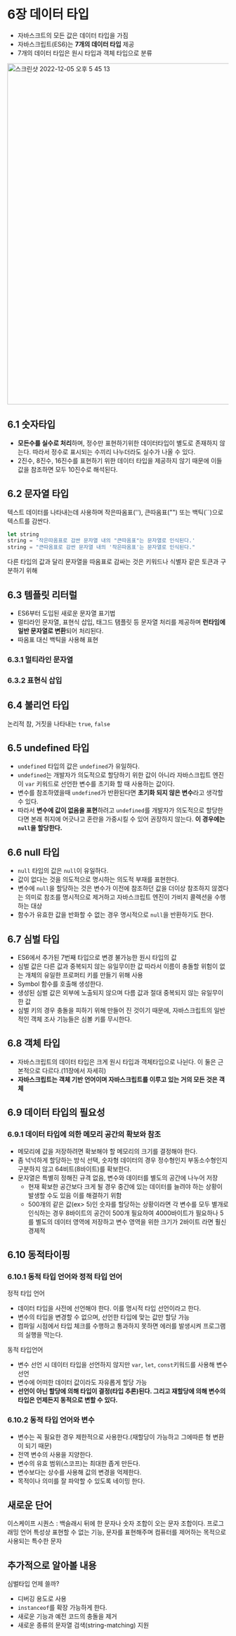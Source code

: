 
# 6장 데이터 타입

- 자바스크트의 모든 값은 데이터 타입을 가짐
- 자바스크립트(ES6)는 **7개의 데이터 타입** 제공
- 7개의 데이터 타입은 원시 타입과 객체 타입으로 분류
<img width="774" alt="스크린샷 2022-12-05 오후 5 45 13" src="https://user-images.githubusercontent.com/93522658/205592983-f5c1180a-e44f-4c3d-8b0e-5ac6527c8b0c.png">

## 6.1 숫자타입

- **모든수를 실수로 처리**하며, 정수만 표현하기위한 데이터타입이 별도로 존재하지 않는다. 따라서 정수로 표시되는 수끼리 나누더라도 실수가 나올 수 있다.
- 2진수, 8진수, 16진수를 표현하기 위한 데이터 타입을 제공하지 않기 때문에 이들 값을 참조하면 모두 10진수로 해석된다.

## 6.2 문자열 타입

텍스트 데이터를 나타내는데 사용하며 작은따옴표(''), 큰따옴표("") 또는 백틱(``)으로 텍스트를 감싼다.

```js
let string
string = '작은따옴표로 감싼 문자열 내의 "큰따옴표"는 문자열로 인식된다.'
string = "큰따옴표로 감싼 문자열 내의 '작은따옴표'는 문자열로 인식된다."
```
다른 타입의 값과 달리 문자열을 따옴표로 감싸는 것은 키워드나 식별자 같은 토큰과 구분하기 위해

## 6.3 템플릿 리터럴
- ES6부터 도입된 새로운 문자열 표기법
- 멀티라인 문자열, 표현식 삽입, 태그드 탬플릿 등 문자열 처리를 제공하며 **런타임에 일반 문자열로 변환**되어 처리된다.
- 따옴표 대신 백틱을 사용해 표현

### 6.3.1 멀티라인 문자열

### 6.3.2 표현식 삽입

## 6.4 불리언 타입
논리적 참, 거짓을 나타내는 `true`, `false`

## 6.5 undefined 타입
- `undefined` 타입의 값은 `undefined`가 유일하다.
- `undefined`는 개발자가 의도적으로 할당하기 위한 값이 아니라 자바스크립트 엔진이 `var` 키워드로 선언한 변수를 초기화 할 때 사용하는 값이다. 
- 변수를 참조하였을때 `undefined`가 반환된다면 **초기화 되지 않은 변수**라고 생각할 수 있다.
- 따라서 **변수에 값이 없음을 표현**하려고 `undefined`를 개발자가 의도적으로 할당한다면 본래 취지에 어긋나고 혼란을 가중시킬 수 있어 권장하지 않는다. **이 경우에는 `null`을 할당한다.**

## 6.6 null 타입
- `null` 타입의 값은 `null`이 유일하다.
- 값이 없다는 것을 의도적으로 명시하는 의도적 부재를 표현한다.
- 변수에 `null`을 할당하는 것은 변수가 이전에 참조하던 값을 더이상 참조하지 않겠다는 의미로 참조를 명시적으로 제거하고 자바스크립트 엔진이 가비지 콜렉션을 수행하는 대상
- 함수가 유효한 값을 반화할 수 없는 경우 명시적으로 `null`을 반환하기도 한다.

## 6.7 심벌 타입
- ES6에서 추가된 7번째 타입으로 변경 불가능한 원시 타입의 값
- 심벌 값은 다른 값과 중복되지 않는 유일무이한 값 따라서 이름이 충돌할 위험이 없는 개체의 유일한 프로퍼티 키를 만들기 위해 사용
- Symbol 함수를 호출해 생성한다.
- 생성된 심벌 값은 외부에 노출되지 않으며 다름 값과 절대 중복되지 않는 유일무이한 값
- 심벌 키의 경우 충돌을 피하기 위해 만들어 진 것이기 때문에, 자바스크립트의 일반적인 객체 조사 기능들은 심볼 키를 무시한다.

## 6.8 객체 타입
- 자바스크립트의 데이터 타입은 크게 원시 타입과 객체타입으로 나뉜다. 이 둘은 근본적으로 다르다.(11장에서 자세히)
- **자바스크립트는 객체 기반 언어이며 자바스크립트를 이루고 있는 거의 모든 것은 객체**

## 6.9 데이터 타입의 필요성
 ### 6.9.1 데이터 타입에 의한 메모리 공간의 확보와 참조
- 메모리에 값을 저장하려면 확보해야 할 메모리의 크기를 결정해야 한다.
- 좀 넉넉하게 할당하는 방식 선택, 숫자형 데이터의 경우 정수형인지 부동소수형인지 구분하지 않고 64비트(8바이트)를 확보한다.
- 문자열은 특별히 정해진 규격 없음, 변수와 데이터를 별도의 공간에 나누어 저장
  - 현재 확보한 공간보다 크게 될 경우 중간에 있는 데이터를 늘려야 하는 상황이 발생할 수도 있음 이를 해결하기 위함
  - 500개의 같은 값(ex> 5)인 숫자를 할당하는 상황이라면 각 변수를 모두 별개로 인식하는 경우 8바이트의 공간이 500개 필요하여 4000바이트가 필요하나 5를 별도의 데이터 영역에 저장하고 변수 영역을 위한 크기가 2바이트 라면 훨신 경제적

## 6.10 동적타이핑
### 6.10.1 동적 타입 언어와 정적 타입 언어
정적 타입 언어 
- 데이터 타입을 사전에 선언해야 한다. 이를 명시적 타입 선언이라고 한다.
- 변수의 타입을 변경할 수 없으며, 선언한 타입에 맞는 값만 할당 가능
- 컴파일 시점에서 타입 체크를 수행하고 통과하지 못하면 에러를 발생시켜 프로그램의 실행을 막는다.

동적 타입언어 
 - 변수 선언 시 데이터 타입을 선언하지 않지만 `var`, `let`, `const`키워드를 사용해 변수 선언
 - 변수에 어떠한 데이터 값이라도 자유롭게 할당 가능
 - **선언이 아닌 할당에 의해 타입이 결정(타입 추론)된다. 그리고 재할당에 의해 변수의 타입은 언제든지 동적으로 변할 수 있다.**

### 6.10.2 동적 타입 언어와 변수
- 변수는 꼭 필요한 경우 제한적으로 사용한다.(재할당이 가능하고 그에따른 형 변환이 되기 때문)
- 전역 변수의 사용을 지양한다.
- 변수의 유효 범위(스코프)는 최대한 좁게 만든다.
- 변수보다는 상수를 사용해 값의 변경을 억제한다.
- 목적이나 의미를 잘 파악할 수 있도록 네이밍 한다.

## 새로운 단어
이스케이프 시퀀스 :  백슬래시 뒤에 한 문자나 숫자 조합이 오는 문자 조합이다. 프로그래밍 언어 특성상 표현할 수 없는 기능, 문자를 표현해주며 컴퓨터를 제어하는 목적으로 사용되는 특수한 문자

## 추가적으로 알아볼 내용
심벌타입 언제 쓸까?
- 디버깅 용도로 사용
- `instanceof`를 확장 가능하게 한다.
- 새로운 기능과 예전 코드의 충돌을 제거
- 새로운 종류의 문자열 검색(string-matching) 지원
